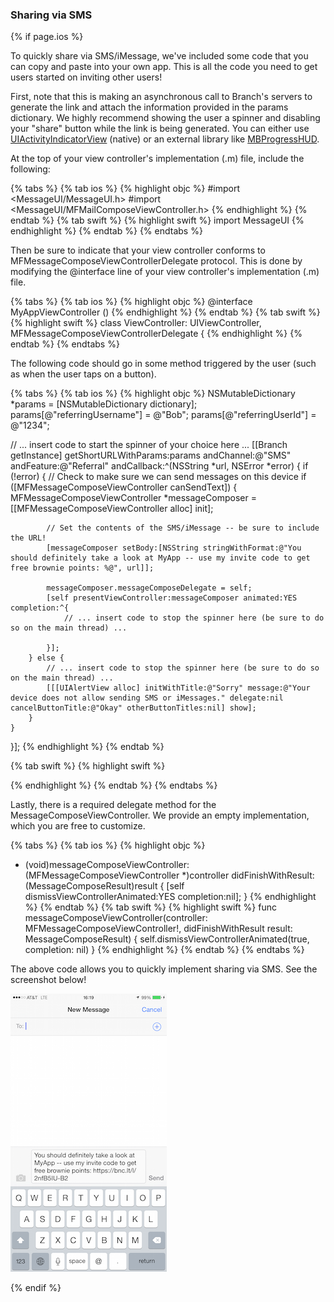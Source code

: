 ### Sharing via SMS

{% if page.ios %}

To quickly share via SMS/iMessage, we've included some code that you can copy and paste into your own app. This is all the code you need to get users started on inviting other users!

First, note that this is making an asynchronous call to Branch's servers to generate the link and attach the information provided in the params dictionary. We highly recommend showing the user a spinner and disabling your "share" button while the link is being generated. You can either use [UIActivityIndicatorView](https://developer.apple.com/library/ios/documentation/UIKit/Reference/UIActivityIndicatorView_Class/index.html) (native) or an external library like [MBProgressHUD](https://github.com/jdg/MBProgressHUD). 


At the top of your view controller's implementation (.m) file, include the following:

{% tabs %}
{% tab ios %}
{% highlight objc %}
#import <MessageUI/MessageUI.h>
#import <MessageUI/MFMailComposeViewController.h>
{% endhighlight %}
{% endtab %}
{% tab swift %}
{% highlight swift %}
import MessageUI
{% endhighlight %}
{% endtab %}
{% endtabs %}


Then be sure to indicate that your view controller conforms to MFMessageComposeViewControllerDelegate protocol. This is done by modifying the @interface line of your view controller's implementation (.m) file.

{% tabs %}
{% tab ios %}
{% highlight objc %}
@interface MyAppViewController () <MFMessageComposeViewControllerDelegate>
{% endhighlight %}
{% endtab %}
{% tab swift %}
{% highlight swift %}
class ViewController: UIViewController, MFMessageComposeViewControllerDelegate {
{% endhighlight %}
{% endtab %}
{% endtabs %}


The following code should go in some method triggered by the user (such as when the user taps on a button).

{% tabs %}
{% tab ios %}
{% highlight objc %}
NSMutableDictionary *params = [NSMutableDictionary dictionary];
params[@"referringUsername"] = @"Bob";
params[@"referringUserId"] = @"1234";

// ... insert code to start the spinner of your choice here ...
[[Branch getInstance] getShortURLWithParams:params andChannel:@"SMS" andFeature:@"Referral" andCallback:^(NSString *url, NSError *error) {
	if (!error) {
	    // Check to make sure we can send messages on this device
	    if ([MFMessageComposeViewController canSendText]) {
	        MFMessageComposeViewController *messageComposer = [[MFMessageComposeViewController alloc] init];
	        
	        // Set the contents of the SMS/iMessage -- be sure to include the URL!
	        [messageComposer setBody:[NSString stringWithFormat:@"You should definitely take a look at MyApp -- use my invite code to get free brownie points: %@", url]];
	        
	        messageComposer.messageComposeDelegate = self;
	        [self presentViewController:messageComposer animated:YES completion:^{
	            // ... insert code to stop the spinner here (be sure to do so on the main thread) ...

	        }];
	    } else {
	        // ... insert code to stop the spinner here (be sure to do so on the main thread) ...
	        [[[UIAlertView alloc] initWithTitle:@"Sorry" message:@"Your device does not allow sending SMS or iMessages." delegate:nil cancelButtonTitle:@"Okay" otherButtonTitles:nil] show];
	    }
    }
}];
{% endhighlight %}
{% endtab %}

{% tab swift %}
{% highlight swift %}

{% endhighlight %}
{% endtab %}
{% endtabs %}


Lastly, there is a required delegate method for the MessageComposeViewController. We provide an empty implementation, which you are free to customize.

{% tabs %}
{% tab ios %}
{% highlight objc %}
- (void)messageComposeViewController:(MFMessageComposeViewController *)controller
                 didFinishWithResult:(MessageComposeResult)result {
    [self dismissViewControllerAnimated:YES completion:nil];
}
{% endhighlight %}
{% endtab %}
{% tab swift %}
{% highlight swift %}
func messageComposeViewController(controller: MFMessageComposeViewController!, didFinishWithResult result: MessageComposeResult) {
    self.dismissViewControllerAnimated(true, completion: nil)
}
{% endhighlight %}
{% endtab %}
{% endtabs %}


The above code allows you to quickly implement sharing via SMS. See the screenshot below!

![sms screenshot](/img/ingredients/sdk_links/ios_sms.png)
 
{% endif %}
